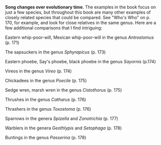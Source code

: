 **Song changes over evolutionary time.** The examples in the book focus on just a few species, but throughout this book are many other examples of closely related species that could be compared. See "Who's Who" on p. 170, for example, and look for close relatives in the same genus. Here are a few additional comparisons that I find intriguing:

Eastern whip-poor-will, Mexican whip-poor-will in the genus *Antrostomus* (p. 171)

The sapsuckers in the genus *Sphyrapicus* (p. 173)

Eastern phoebe, Say's phoebe, black phoebe in the genus *Sayornis* (p.174)

Vireos in the genus *Vireo* (p. 174)

Chickadees in the genus *Poecile* (p. 175)

Sedge wren, marsh wren in the genus *Cistothorus* (p. 175)

Thrushes in the genus *Catharus* (p. 176)

Thrashers in the genus *Toxostoma* (p. 176)

Sparrows in the genera *Spizella* and *Zonotrichia* (p. 177)

Warblers in the genera *Geothlypis* and *Setophaga* (p. 178)

Buntings in the genus *Passerina* (p. 178)
